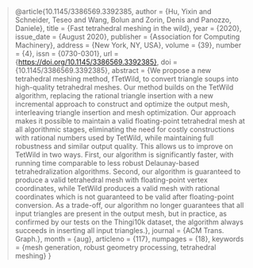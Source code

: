 > @article{10.1145/3386569.3392385,
author = {Hu, Yixin and Schneider, Teseo and Wang, Bolun and Zorin, Denis and Panozzo, Daniele},
title = {Fast tetrahedral meshing in the wild},
year = {2020},
issue_date = {August 2020},
publisher = {Association for Computing Machinery},
address = {New York, NY, USA},
volume = {39},
number = {4},
issn = {0730-0301},
url = {https://doi.org/10.1145/3386569.3392385},
doi = {10.1145/3386569.3392385},
abstract = {We propose a new tetrahedral meshing method, fTetWild, to convert triangle soups into high-quality tetrahedral meshes. Our method builds on the TetWild algorithm, replacing the rational triangle insertion with a new incremental approach to construct and optimize the output mesh, interleaving triangle insertion and mesh optimization. Our approach makes it possible to maintain a valid floating-point tetrahedral mesh at all algorithmic stages, eliminating the need for costly constructions with rational numbers used by TetWild, while maintaining full robustness and similar output quality. This allows us to improve on TetWild in two ways. First, our algorithm is significantly faster, with running time comparable to less robust Delaunay-based tetrahedralization algorithms. Second, our algorithm is guaranteed to produce a valid tetrahedral mesh with floating-point vertex coordinates, while TetWild produces a valid mesh with rational coordinates which is not guaranteed to be valid after floating-point conversion. As a trade-off, our algorithm no longer guarantees that all input triangles are present in the output mesh, but in practice, as confirmed by our tests on the Thingi10k dataset, the algorithm always succeeds in inserting all input triangles.},
journal = {ACM Trans. Graph.},
month = {aug},
articleno = {117},
numpages = {18},
keywords = {mesh generation, robust geometry processing, tetrahedral meshing}
}